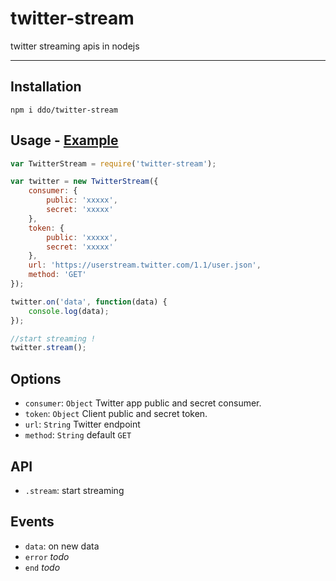 twitter-stream
==============

twitter streaming apis in nodejs

*****

## Installation

```
npm i ddo/twitter-stream
```

## Usage - [Example](/example.js)

```js
var TwitterStream = require('twitter-stream');

var twitter = new TwitterStream({
    consumer: {
        public: 'xxxxx',
        secret: 'xxxxx'
    },
    token: {
        public: 'xxxxx',
        secret: 'xxxxx'
    },
    url: 'https://userstream.twitter.com/1.1/user.json',
    method: 'GET'
});

twitter.on('data', function(data) {
    console.log(data);
});

//start streaming !
twitter.stream();
```

## Options

* ``consumer``: ``Object`` Twitter app public and secret consumer.
* ``token``: ``Object`` Client public and secret token.
* ``url``: ``String`` Twitter endpoint
* ``method``: ``String`` default ``GET``

## API

* ``.stream``: start streaming

## Events

* ``data``: on new data
* ``error`` *todo*
* ``end`` *todo*